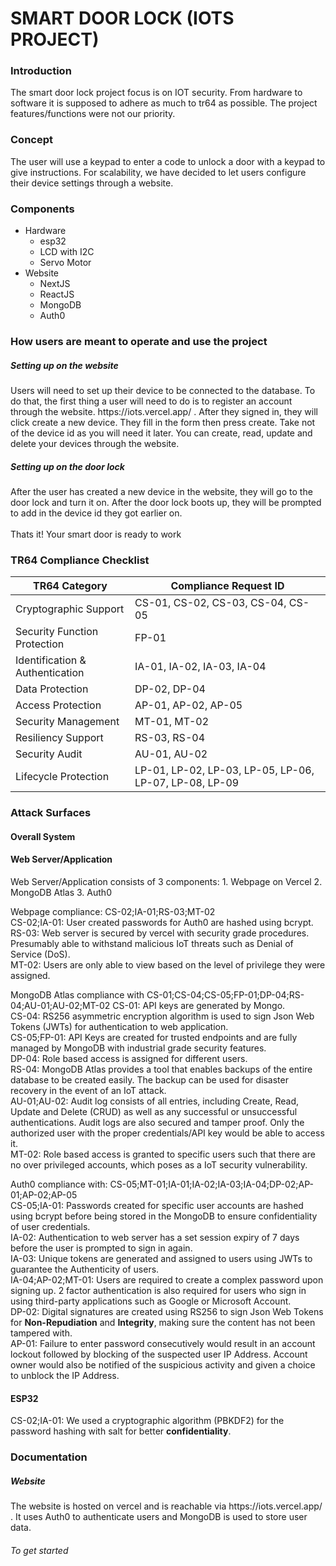 <h1>SMART DOOR LOCK (IOTS PROJECT)</h1>

<h3>Introduction</h3>
The smart door lock project focus is on IOT security. From hardware to software it is supposed to adhere as much to tr64 as possible. The project features/functions were not our priority. 

<h3>Concept</h3>
The user will use a keypad to enter a code to unlock a door with a keypad to give instructions. For scalability, we have decided to let users configure their device settings through a website.
</br>

<h3>Components</h3>
<ul>
  <li>Hardware
    <ul>
      <li>esp32</li>
      <li>LCD with I2C</li>
      <li>Servo Motor</li>
    </ul>
  </li>
  <li>Website
    <ul>
      <li>NextJS</li>
      <li>ReactJS</li>
      <li>MongoDB</li>
      <li>Auth0</li>
    </ul>
  </li>
</ul>
<h3>How users are meant to operate and use the project</h3>
<h5>Setting up on the website</h5>
Users will need to set up their device to be connected to the database. To do that, the first thing a user will need to do is to register an account through the website. https://iots.vercel.app/ . After they signed in, they will click create a new device. They fill in the form then press create. Take not of the device id as you will need it later. You can create, read, update and delete your devices through the website.

<h5>Setting up on the door lock</h5>
After the user has created a new device in the website, they will go to the door lock and turn it on. After the door lock boots up, they will be prompted to add in the device id they got earlier on. 
</br>
</br>
Thats it! Your smart door is ready to work

<h3>TR64 Compliance Checklist</h3>

| TR64 Category  | Compliance Request ID |
| ------------- | ------------- |
| Cryptographic Support  | CS-01, CS-02, CS-03, CS-04, CS-05  |
| Security Function Protection  | FP-01  |
| Identification & Authentication  | IA-01, IA-02, IA-03, IA-04  |
| Data Protection  | DP-02, DP-04  |
| Access Protection  | AP-01, AP-02, AP-05  |
| Security Management  |  MT-01, MT-02  |
| Resiliency Support  | RS-03, RS-04  |
| Security Audit  | AU-01, AU-02  |
| Lifecycle Protection  | LP-01, LP-02, LP-03, LP-05, LP-06, LP-07, LP-08, LP-09  |

<h3>Attack Surfaces</h3>
<h4>Overall System</h4>
<p>

</p>

<h4>Web Server/Application</h4>
<p>
Web Server/Application consists of 3 components:
1. Webpage on Vercel
2. MongoDB Atlas
3. Auth0

Webpage compliance: CS-02;IA-01;RS-03;MT-02 </br>
CS-02;IA-01: User created passwords for Auth0 are hashed using bcrypt. </br>
RS-03: Web server is secured by vercel with security grade procedures. Presumably able to withstand malicious IoT threats such as Denial of Service (DoS). </br>
MT-02: Users are only able to view based on the level of privilege they were assigned. </br>

MongoDB Atlas compliance with CS-01;CS-04;CS-05;FP-01;DP-04;RS-04;AU-01;AU-02;MT-02
CS-01: API keys are generated by Mongo. </br>
CS-04: RS256 asymmetric encryption algorithm is used to sign Json Web Tokens (JWTs) for authentication to web application. </br>
CS-05;FP-01: API Keys are created for trusted endpoints and are fully managed by MongoDB with industrial grade security features. </br>
DP-04: Role based access is assigned for different users. </br>
RS-04: MongoDB Atlas provides a tool that enables backups of the entire database to be created easily. The backup can be used for disaster recovery in the event of an IoT attack.</br>
AU-01;AU-02: Audit log consists of all entries, including Create, Read, Update and Delete (CRUD) as well as any successful or unsuccessful authentications. Audit logs are also secured and tamper proof. Only the authorized user with the proper credentials/API key would be able  to access it. </br>
MT-02: Role based access is granted to specific users such that there are no over privileged accounts, which poses as a IoT security vulnerability. </br>


Auth0 compliance with: CS-05;MT-01;IA-01;IA-02;IA-03;IA-04;DP-02;AP-01;AP-02;AP-05 </br>
CS-05;IA-01: Passwords created for specific user accounts are hashed using bcrypt before being stored in the MongoDB to ensure <bold>confidentiality</bold> of user credentials. </br>
IA-02: Authentication to web server has a set session expiry of 7 days before the user is prompted to sign in again. </br>
IA-03: Unique tokens are generated and assigned to users using JWTs to guarantee the Authenticity of users. </br>
IA-04;AP-02;MT-01: Users are required to create a complex password upon signing up. 2 factor authentication is also required for users who sign in using third-party applications such as Google or Microsoft Account. </br>
DP-02: Digital signatures are created using RS256 to sign Json Web Tokens for <b>Non-Repudiation</b> and <b>Integrity</b>, making sure the content has not been tampered with. </br>
AP-01: Failure to enter password consecutively would result in an account lockout followed by blocking of the suspected user IP Address. Account owner would also be notified of the suspicious activity and given a choice to unblock the IP Address. </br>
</p>

<h4>ESP32</h4> 
<p>
CS-02;IA-01: We used a cryptographic algorithm (PBKDF2) for the password hashing with salt for better <b>confidentiality</b>. </br>
</p>

<h3>Documentation</h3>
<h5>Website</h5>
The website is hosted on vercel and is reachable via https://iots.vercel.app/ . It uses Auth0 to authenticate users and MongoDB is used to store user data.

<h6>To get started</h6>
